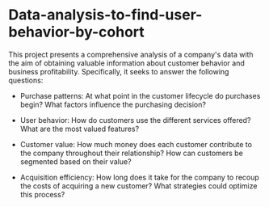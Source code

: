 # Data-analysis-to-find-user-behavior-by-cohort
This project presents a comprehensive analysis of a company's data with the aim of obtaining valuable information about customer behavior and business profitability.
Specifically, it seeks to answer the following questions:

* Purchase patterns: At what point in the customer lifecycle do purchases begin? What factors influence the purchasing decision?

* User behavior: How do customers use the different services offered? What are the most valued features?

* Customer value: How much money does each customer contribute to the company throughout their relationship? How can customers be segmented based on their value?

* Acquisition efficiency: How long does it take for the company to recoup the costs of acquiring a new customer? What strategies could optimize this process?
